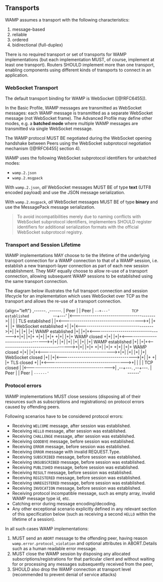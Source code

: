 ## Transports

WAMP assumes a transport with the following characteristics:

1. message-based
2. reliable
3. ordered
4. bidirectional (full-duplex)

There is no required transport or set of transports for WAMP implementations (but each implementation MUST, of course, implement at least one transport). Routers SHOULD implement more than one transport, enabling components using different kinds of transports to connect in an application.


### WebSocket Transport

The default transport binding for WAMP is WebSocket ([@!RFC6455]).

In the Basic Profile, WAMP messages are transmitted as WebSocket messages: each WAMP message is transmitted as a separate WebSocket message (not WebSocket frame). The Advanced Profile may define other modes, e.g. a **batched mode** where multiple WAMP messages are transmitted via single WebSocket message.

The WAMP protocol MUST BE negotiated during the WebSocket opening handshake between Peers using the WebSocket subprotocol negotiation mechanism ([@!RFC6455] section 4).

WAMP uses the following WebSocket subprotocol identifiers for unbatched modes:

* `wamp.2.json`
* `wamp.2.msgpack`

With `wamp.2.json`, *all* WebSocket messages MUST BE of type **text** (UTF8 encoded payload) and use the JSON message serialization.

With `wamp.2.msgpack`, *all* WebSocket messages MUST BE of type **binary** and use the MessagePack message serialization.

> To avoid incompatibilities merely due to naming conflicts with WebSocket subprotocol identifiers, implementers SHOULD register identifiers for additional serialization formats with the official WebSocket subprotocol registry.


### Transport and Session Lifetime

WAMP implementations MAY choose to tie the lifetime of the underlying transport connection for a WAMP connection to that of a WAMP session, i.e. establish a new transport-layer connection as part of each new session establishment. They MAY equally choose to allow re-use of a transport connection, allowing subsequent WAMP sessions to be established using the same transport connection.

The diagram below illustrates the full transport connection and session lifecycle for an implementation which uses WebSocket over TCP as the transport and allows the re-use of a transport connection.

{align="left"}
        ,------.                                    ,------.
        | Peer |                                    | Peer |
        `--+---'          TCP established           `--+---'
           |<----------------------------------------->|
           |                                           |
           |               TLS established             |
           |+<--------------------------------------->+|
           |+                                         +|
           |+           WebSocket established         +|
           |+|<------------------------------------->|+|
           |+|                                       |+|
           |+|            WAMP established           |+|
           |+|+<----------------------------------->+|+|
           |+|+                                     +|+|
           |+|+                                     +|+|
           |+|+            WAMP closed              +|+|
           |+|+<----------------------------------->+|+|
           |+|                                       |+|
           |+|                                       |+|
           |+|            WAMP established           |+|
           |+|+<----------------------------------->+|+|
           |+|+                                     +|+|
           |+|+                                     +|+|
           |+|+            WAMP closed              +|+|
           |+|+<----------------------------------->+|+|
           |+|                                       |+|
           |+|           WebSocket closed            |+|
           |+|<------------------------------------->|+|
           |+                                         +|
           |+              TLS closed                 +|
           |+<--------------------------------------->+|
           |                                           |
           |               TCP closed                  |
           |<----------------------------------------->|
        ,--+---.                                    ,--+---.
        | Peer |                                    | Peer |
        `------'                                    `------'


### Protocol errors

WAMP implementations MUST close sessions (disposing all of their resources such as subscriptions and registrations) on protocol errors caused by offending peers.

Following scenarios have to be considered protocol errors:

 - Receiving `WELCOME` message, after session was established.
 - Receiving `HELLO` message, after session was established.
 - Receiving `CHALLENGE` message, after session was established.
 - Receiving `GOODBYE` message, before session was established.
 - Receiving `ERROR` message, before session was established.
 - Receiving `ERROR` message with invalid REQUEST.Type.
 - Receiving `SUBSCRIBED` message, before session was established.
 - Receiving `UNSUBSCRIBED` message, before session was established.
 - Receiving `PUBLISHED` message, before session was established.
 - Receiving `RESULT` message, before session was established.
 - Receiving `REGISTERED` message, before session was established.
 - Receiving `UNREGISTERED` message, before session was established.
 - Receiving `INVOCATION` message, before session was established.
 - Receiving protocol incompatible message, such as empty array, invalid WAMP message type id, etc.
 - Catching error during message encoding/decoding.
 - Any other exceptional scenario explicitly defined in any relevant section of this specification below (such as receiving a second `HELLO` within the lifetime of a session).

In all such cases WAMP implementations:

1. MUST send an `ABORT` message to the offending peer, having reason `wamp.error.protocol_violation` and optional attributes in ABORT.Details such as a human readable error message.
2. MUST close the WAMP session by disposing any allocated subscriptions/registrations for that particular client and without waiting for or processing any messages subsequently received from the peer,
3. SHOULD also drop the WAMP connection at transport level (recommended to prevent denial of service attacks)
